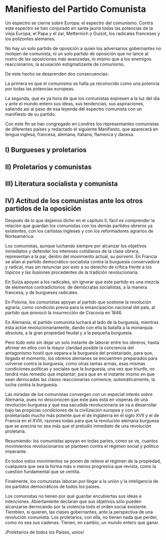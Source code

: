 # Manifiesto del Partido Comunista

Un espectro se cierne sobre Europa: el espectro del comunismo. Contra este espectro se han conjurado en santa jauría 
todas las potencias de la vieja Europa, el Papa y el zar, Metternich y Guizot, los radicales franceses y los polizontes
alemanes.

No hay un solo partido de oposición a quien los adversarios gobernantes no motejen de comunista, ni un solo partido de
oposición que no lance al rostro de las oposiciones más avanzadas, lo mismo que a los enemigos reaccionarios, la
acusación estigmatizante de comunismo.

De este hecho se desprenden dos consecuencias:

La primera es que el comunismo se halla ya reconocido como una potencia por todas las potencias europeas.

La segunda, que es ya hora de que los comunistas expresen a la luz del día y ante el mundo entero sus ideas, sus
tendencias, sus aspiraciones, saliendo así al paso de esa leyenda del espectro comunista con un manifiesto de su partido.

Con este fin se han congregado en Londres los representantes comunistas de diferentes países y redactado el siguiente
Manifiesto, que aparecerá en lengua inglesa, francesa, alemana, italiana, flamenca y danesa. 

## I) Burgueses y proletarios

## II) Proletarios y comunistas

## III) Literatura socialista y comunista

## IV) Actitud de los comunistas ante los otros partidos de la oposición

Después de lo que dejamos dicho en el capítulo II, fácil es comprender la relación que guardan los comunistas con los demás partidos obreros ya existentes, con los cartistas ingleses y con los reformadores agrarios de Norteamérica.

Los comunistas, aunque luchando siempre por alcanzar los objetivos inmediatos y defender los intereses cotidianos de la clase obrera, representan a la par, dentro del movimiento actual, su porvenir.  En Francia se alían al partido democrático-socialista  contra la burguesía conservadora y radical, mas sin renunciar por esto a su derecho de crítica frente a los tópicos y las ilusiones procedentes de la tradición revolucionaria.

En Suiza apoyan a los radicales, sin ignorar que este partido es una mezcla de elementos contradictorios: de demócratas socialistas, a la manera francesa, y de burgueses radicales.

En Polonia, los comunistas apoyan al partido que sostiene la revolución agraria, como condición previa para la emancipación nacional del país, al partido que provocó la insurrección de Cracovia en 1846.

En Alemania, el partido comunista luchará al lado de la burguesía, mientras ésta actúe revolucionariamente, dando con ella la batalla a la monarquía absoluta, a la gran propiedad feudal y a la pequeña burguesía.

Pero todo esto sin dejar un solo instante de laborar entre los obreros, hasta afirmar en ellos con la mayor claridad posible la conciencia del antagonismo hostil que separa a la burguesía del proletariado, para que, llegado el momento, los obreros alemanes se encuentren preparados para volverse contra la burguesía, como otras tantas armas, esas mismas condiciones políticas y sociales que la burguesía, una vez que triunfe, no tendrá más remedio que implantar; para que en el instante mismo en que sean derrocadas las clases reaccionarias comience, automáticamente, la lucha contra la burguesía.

Las miradas de los comunistas convergen con un especial interés sobre Alemania, pues no desconocen que este país está en vísperas de una revolución burguesa y que esa sacudida revolucionaria se va a desarrollar bajo las propicias condiciones de la civilización europea y con un proletariado mucho más potente que el de Inglaterra en el siglo XVII y el de Francia en el XVIII, razones todas para que la revolución alemana burguesa que se avecina no sea más que el preludio inmediato de una revolución proletaria.

Resumiendo: los comunistas apoyan en todas partes, como se ve, cuantos movimientos revolucionarios se planteen contra el régimen social y político imperante.

En todos estos movimientos se ponen de relieve el régimen de la propiedad, cualquiera que sea la forma más o menos progresiva que revista, como la cuestión fundamental que se ventila.

Finalmente, los comunistas laboran por llegar a la unión y la inteligencia de los partidos democráticos de todos los países.

Los comunistas no tienen por qué guardar encubiertas sus ideas e intenciones.  Abiertamente declaran que sus objetivos sólo pueden alcanzarse derrocando por la violencia todo el orden social existente. Tiemblen, si quieren, las clases gobernantes, ante la perspectiva de una revolución comunista.  Los proletarios, con ella, no tienen nada que perder, como no sea sus cadenas.  Tienen, en cambio, un mundo entero que ganar.

¡Proletarios de todos los Países, uníos!
